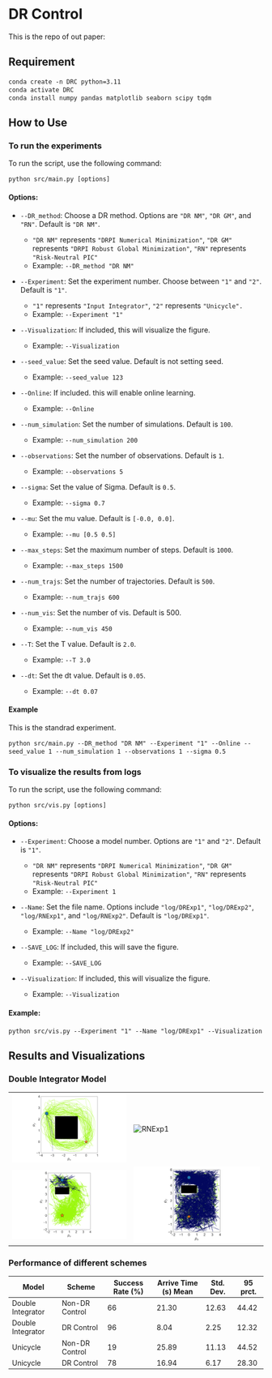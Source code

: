 # DR Control

This is the repo of out paper:

## Requirement

```shell
conda create -n DRC python=3.11
conda activate DRC
conda install numpy pandas matplotlib seaborn scipy tqdm
```

## How to Use

### To run the experiments

To run the script, use the following command:

```
python src/main.py [options]
```

#### Options:

- `--DR_method`: Choose a DR method. Options are `"DR NM"`, `"DR GM"`, and `"RN"`. Default is `"DR NM"`.

  - `"DR NM"` represents `"DRPI Numerical Minimization"`,
    `"DR GM"` represents `"DRPI Robust Global Minimization"`,
    `"RN"` represents `"Risk-Neutral PIC"`
  - Example: `--DR_method "DR NM"`
- `--Experiment`: Set the experiment number. Choose between `"1"` and `"2"`. Default is `"1"`.

  * `"1"` represents `"Input Integrator"`,
    `"2"` represents `"Unicycle".`

  - Example: `--Experiment "1"`
- `--Visualization`: If included, this will visualize the figure.

  * Example: `--Visualization`
- `--seed_value`: Set the seed value. Default is not setting seed.

  * Example: `--seed_value 123`
- `--Online`: If included. this will enable online learning.

  * Example: `--Online`
- `--num_simulation`: Set the number of simulations. Default is `100`.

  * Example: `--num_simulation 200`
- `--observations`: Set the number of observations. Default is `1`.

  * Example: `--observations 5`
- `--sigma`: Set the value of Sigma. Default is `0.5`.

  * Example: `--sigma 0.7`
- `--mu`: Set the mu value. Default is `[-0.0, 0.0]`.

  * Example: `--mu [0.5 0.5]`
- `--max_steps`: Set the maximum number of steps. Default is `1000`.

  * Example: `--max_steps 1500`
- `--num_trajs`: Set the number of trajectories. Default is `500`.

  * Example: `--num_trajs 600`
- `--num_vis`: Set the number of vis. Default is 500.

  * Example: `--num_vis 450`
- `--T`: Set the T value. Default is `2.0`.

  * Example: `--T 3.0`
- `--dt`: Set the dt value. Default is `0.05`.

  * Example: `--dt 0.07`

#### Example

This is the standrad experiment.

```
python src/main.py --DR_method "DR NM" --Experiment "1" --Online --seed_value 1 --num_simulation 1 --observations 1 --sigma 0.5
```

### To visualize the results from logs

To run the script, use the following command:

```
python src/vis.py [options]
```

#### Options:

- `--Experiment`: Choose a model number. Options are `"1"` and `"2"`. Default is `"1"`.

  * `"DR NM"` represents `"DRPI Numerical Minimization"`,
    `"DR GM"` represents `"DRPI Robust Global Minimization"`,
    `"RN"` represents `"Risk-Neutral PIC"`
  * Example: `--Experiment 1`
- `--Name`: Set the file name. Options include `"log/DRExp1"`, `"log/DRExp2"`, `"log/RNExp1"`, and `"log/RNExp2"`. Default is `"log/DRExp1"`.

  * Example: `--Name "log/DRExp2"`
- `--SAVE_LOG`: If included, this will save the figure.

  * Example: `--SAVE_LOG`
- `--Visualization`: If included, this will visualize the figure.

  * Example: `--Visualization`

#### Example:

```shell
python src/vis.py --Experiment "1" --Name "log/DRExp1" --Visualization
```

## Results and Visualizations

### Double Integrator Model

<table>
<tr>
<td><img src="./log/DRExp1/DRExp1.png" alt="DRExp1" width="400"/></td>
<td><img src="./log/RNExp1/RNExp1.png" alt="RNExp1" width="400"/></td>
</tr>
<tr>
<td><img src="./log/DRExp2/DRExp2.png" alt="DRExp2" width="400"/></td>
<td><img src="./log/RNExp2/RNExp2.png" alt="RNExp2" width="400"/></td>
</tr>
</table>

### Performance of different schemes

| Model             | Scheme         | Success Rate (%) | Arrive Time (s) Mean | Std. Dev. | 95 prct. |
| ----------------- | -------------- | ---------------- | -------------------- | --------- | -------- |
| Double Integrator | Non-DR Control | 66               | 21.30                | 12.63     | 44.42    |
| Double Integrator | DR Control     | 96               | 8.04                 | 2.25      | 12.32    |
| Unicycle          | Non-DR Control | 19               | 25.89                | 11.13     | 44.52    |
| Unicycle          | DR Control     | 78               | 16.94                | 6.17      | 28.30    |
